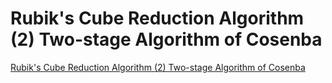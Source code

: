# Rubik's Cube Reduction Algorithm (2) Two-stage Algorithm of Cosenba
[Rubik's Cube Reduction Algorithm (2) Two-stage Algorithm of Cosenba](https://aiwithcloud.com/2022/09/16/rubiks_cube_reduction_algorithm_2_two_stage_algorithm_of_cosenba/)